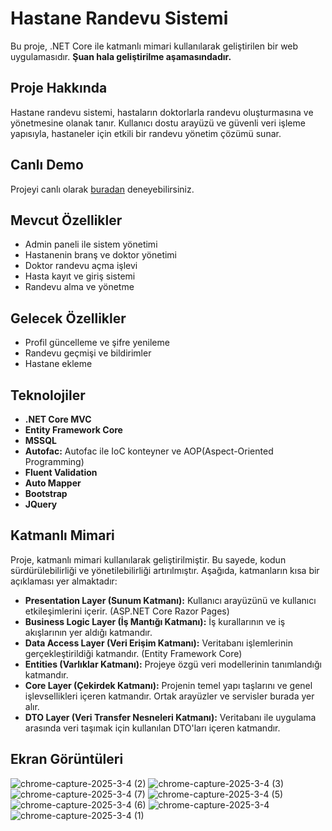 # Hastane Randevu Sistemi

Bu proje, .NET Core ile katmanlı mimari kullanılarak geliştirilen bir web uygulamasıdır. **Şuan hala geliştirilme aşamasındadır.**

## Proje Hakkında

Hastane randevu sistemi, hastaların doktorlarla randevu oluşturmasına ve yönetmesine olanak tanır. Kullanıcı dostu arayüzü ve güvenli veri işleme yapısıyla, hastaneler için etkili bir randevu yönetim çözümü sunar.

## Canlı Demo

Projeyi canlı olarak [buradan](http://hospital-appointment.runasp.net/) deneyebilirsiniz.


## Mevcut Özellikler

- Admin paneli ile sistem yönetimi
- Hastanenin branş ve doktor yönetimi
- Doktor randevu açma işlevi
- Hasta kayıt ve giriş sistemi
- Randevu alma ve yönetme
  
## Gelecek Özellikler

- Profil güncelleme ve şifre yenileme
- Randevu geçmişi ve bildirimler
- Hastane ekleme

## Teknolojiler

- **.NET Core MVC**
- **Entity Framework Core**
- **MSSQL**
- **Autofac:** Autofac ile IoC konteyner ve AOP(Aspect-Oriented Programming)
- **Fluent Validation**
- **Auto Mapper**
- **Bootstrap**
- **JQuery**

## Katmanlı Mimari

Proje, katmanlı mimari kullanılarak geliştirilmiştir. Bu sayede, kodun sürdürülebilirliği ve yönetilebilirliği artırılmıştır. Aşağıda, katmanların kısa bir açıklaması yer almaktadır:

- **Presentation Layer (Sunum Katmanı):** Kullanıcı arayüzünü ve kullanıcı etkileşimlerini içerir. (ASP.NET Core Razor Pages)
- **Business Logic Layer (İş Mantığı Katmanı):** İş kurallarının ve iş akışlarının yer aldığı katmandır.
- **Data Access Layer (Veri Erişim Katmanı):** Veritabanı işlemlerinin gerçekleştirildiği katmandır. (Entity Framework Core)
- **Entities (Varlıklar Katmanı):** Projeye özgü veri modellerinin tanımlandığı katmandır.
- **Core Layer (Çekirdek Katmanı):** Projenin temel yapı taşlarını ve genel işlevsellikleri içeren katmandır. Ortak arayüzler ve servisler burada yer alır.
- **DTO Layer (Veri Transfer Nesneleri Katmanı):** Veritabanı ile uygulama arasında veri taşımak için kullanılan DTO'ları içeren katmandır. 

## Ekran Görüntüleri

![chrome-capture-2025-3-4 (2)](https://github.com/user-attachments/assets/65cabcab-7c4d-47f1-8418-51eea9fbcdbe)
![chrome-capture-2025-3-4 (3)](https://github.com/user-attachments/assets/9120aecd-2fe4-4049-a08f-dd19c0bedb22)
![chrome-capture-2025-3-4 (7)](https://github.com/user-attachments/assets/70328db0-261f-4867-bd53-6359e31718da)
![chrome-capture-2025-3-4 (5)](https://github.com/user-attachments/assets/1281443c-a35b-4644-89fe-24fa3033237c)
![chrome-capture-2025-3-4 (6)](https://github.com/user-attachments/assets/7be93752-c807-4567-bf23-85a74e5e65df)
![chrome-capture-2025-3-4](https://github.com/user-attachments/assets/aff30dea-82fa-4db3-a271-bf736e65c255)
![chrome-capture-2025-3-4 (1)](https://github.com/user-attachments/assets/75415993-1acd-4a5f-afc1-1b1fcf48d7e2)

